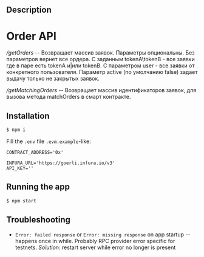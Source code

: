 ## Description

  # Order API

  _/getOrders_ --  Возвращает массив заявок. Параметры опциональны. Без параметров вернет все ордера. С заданным tokenA\tokenB - все заявки где в паре есть tokenA и|или tokenB. С параметром user - все заявки от конкретного пользователя. Параметр active (по умолчанию false) задает выдачу только не закрытых заявок.
  
  _/getMatchingOrders_ -- Возвращает массив идентификаторов заявок, для вызова метода matchOrders в смарт контракте.

## Installation

```bash
$ npm i
```

Fill the `.env` file `.evm.example`-like:

```
CONTRACT_ADDRESS='0x'

INFURA_URL='https://goerli.infura.io/v3'
API_KEY=''

```

## Running the app

```bash
$ npm start
```

## Troubleshooting

* `Error: failed response` or `Error: missing response` on app startup -- happens once in while. Probably RPC provider error specific for testnets.
  *Solution*: restart server while error no longer is present